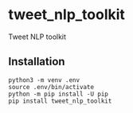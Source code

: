 # tweet_nlp_toolkit
Tweet NLP toolkit
## Installation
```
python3 -m venv .env
source .env/bin/activate
python -m pip install -U pip
pip install tweet_nlp_toolkit
```
